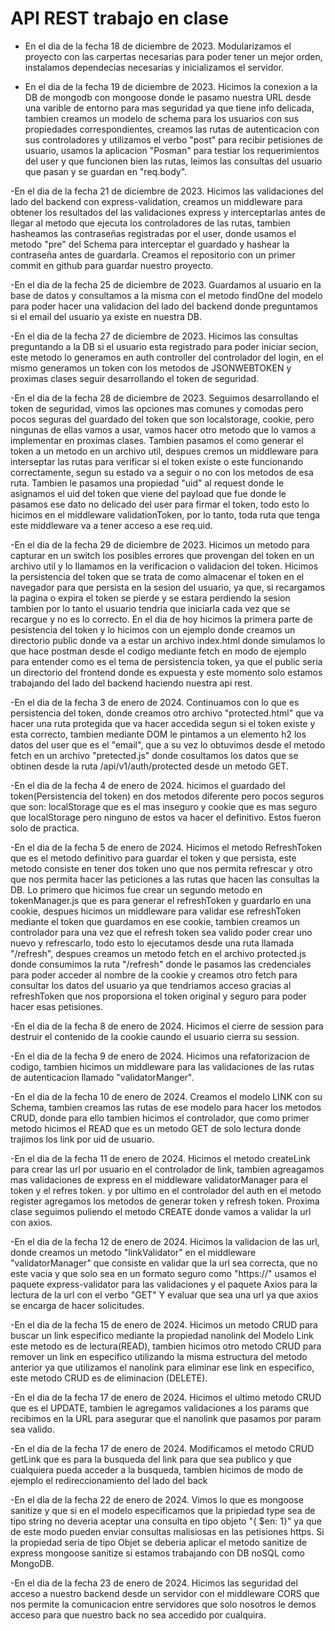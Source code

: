 <!-- es un archivo markdown donde vamos poder especificar nuestro proyecto  -->

# API REST trabajo en clase

- En el dia de la fecha 18 de diciembre de 2023. Modularizamos el proyecto con las carpertas necesarias para poder tener un mejor orden, instalamos dependecias necesarias y inicializamos el servidor.

- En el dia de la fecha 19 de diciembre de 2023. Hicimos la conexion a la DB de mongodb con mongoose donde le pasamo nuestra URL desde una varible de entorno para mas seguridad ya que tiene info delicada, tambien creamos un modelo de schema para los usuarios con sus propiedades correspondientes, creamos las rutas de autenticacion con sus controladores y utilizamos el verbo "post" para recibir petisiones de usuario, usamos la aplicacion "Posman" para testiar los requerimientos del user y que funcionen bien las rutas, leimos las consultas del usuario que pasan y se guardan en "req.body".

-En el dia de la fecha 21 de diciembre de 2023. Hicimos las validaciones del lado del backend con express-validation, creamos un middleware para obtener los resultados del las validaciones express y interceptarlas antes de llegar al metodo que ejecuta los controladores de las rutas, tambien hasheamos las contraseñas registradas por el user, donde usamos el metodo "pre" del Schema para interceptar el guardado y hashear la contraseña antes de guardarla. Creamos el repositorio con un primer commit en github para guardar nuestro proyecto.

-En el dia de la fecha 25 de diciembre de 2023. Guardamos al usuario en la base de datos y consultamos a la misma con el metodo findOne del modelo para poder hacer una validacion del lado del backend donde preguntamos si el email del usuario ya existe en nuestra DB.

-En el dia de la fecha 27 de diciembre de 2023. Hicimos las consultas preguntando a la DB si el usuario esta registrado para poder iniciar secion, este metodo lo generamos en auth controller del controlador del login, en el mismo generamos un token con los metodos de JSONWEBTOKEN y proximas clases seguir desarrollando el token de seguridad. 

-En el dia de la fecha 28 de diciembre de 2023. Seguimos desarrollando el token de seguridad, vimos las opciones mas comunes y comodas pero pocos seguras del guardado del token que son localstorage, cookie, pero ningunas de ellas vamos a usar, vamos hacer otro metodo que lo vamos a implementar en proximas clases. Tambien pasamos el como generar el token a un metodo en un archivo util, despues cremos un middleware para interseptar las rutas para verificar si el token existe o este funcionando correctamente, segun su estado va a seguir o no con los metodos de esa ruta. Tambien le pasamos una propiedad "uid" al request donde le asignamos el uid del token que viene del payload que fue donde le pasamos ese dato no delicado del user para firmar el token, todo esto lo hicimos en el middleware validationToken, por lo tanto, toda ruta que tenga este middleware va a tener acceso a ese req.uid.

-En el dia de la fecha 29 de diciembre de 2023. Hicimos un metodo para capturar en un switch los posibles errores que provengan del token en un archivo util y lo llamamos en la verificacion o validacion del token. Hicimos la persistencia del token que se trata de como almacenar el token en el navegador para que persista en la sesion del usuario, ya que, si recargamos la pagina o expira el token se pierde y se estara perdiendo la sesion tambien por lo tanto el usuario tendria que iniciarla cada vez que se recargue y no es lo correcto. En el dia de hoy hicimos la primera parte de pesistencia del token y lo hicimos con un ejemplo donde creamos un directorio public donde va a estar un archivo index.html donde simulamos lo que hace postman desde el codigo mediante fetch en modo de ejemplo para entender como es el tema de persistencia token, ya que el public seria un directorio del frontend donde es expuesta y este momento solo estamos trabajando del lado del backend haciendo nuestra api rest.

-En el dia de la fecha 3 de enero de 2024. Continuamos con lo que es persistencia del token, donde creamos otro archivo "protected.html" que va hacer una ruta protegida que va hacer accedida segun si el token existe y esta correcto, tambien mediante DOM le pintamos a un elemento h2 los datos del user que es el "email", que a su vez lo obtuvimos desde el metodo fetch en un archivo "pretected.js" donde cosultamos los datos que se obtinen desde la ruta /api/v1/auth/protected desde un metodo GET.

-En el dia de la fecha 4 de enero de 2024. hicimos el guardado del token(Persistencia del token) en dos metodos diferente pero pocos seguros que son: localStorage que es el mas inseguro y cookie que es mas seguro que localStorage pero ninguno de estos va hacer el definitivo. Estos fueron solo de practica.

-En el dia de la fecha 5 de enero de 2024. Hicimos el metodo RefreshToken que es el metodo definitivo para guardar el token y que persista, este metodo consiste en tener dos token uno que nos permita refrescar y otro que nos permita hacer las peticiones a las rutas que hacen las consultas la DB. Lo primero que hicimos fue crear un segundo metodo en tokenManager.js que es para generar el refreshToken y guardarlo en una cookie, despues hicimos un middleware para validar ese refreshToken mediante el token que guardamos en ese cookie, tambien creamos un controlador para una vez que el refresh token sea valido poder crear uno nuevo y refrescarlo, todo esto lo ejecutamos desde una ruta llamada "/refresh", despues creamos un metodo fetch en el archivo protected.js donde consumimos la ruta "/refresh" donde le pasamos las credenciales para poder acceder al nombre de la cookie y creamos otro fetch para consultar los datos del usuario ya que tendriamos acceso gracias al refreshToken que nos proporsiona el token original y seguro para poder hacer esas petisiones.

-En el dia de la fecha 8 de enero de 2024. Hicimos el cierre de session para destruir el contenido de la cookie caundo el usuario cierra su session.

-En el dia de la fecha 9 de enero de 2024. Hicimos una refatorizacion de codigo, tambien hicimos un middleware para las validaciones de las rutas de autenticacion llamado "validatorManger".

-En el dia de la fecha 10 de enero de 2024. Creamos el modelo LINK con su Schema, tambien creamos las rutas de ese modelo para hacer los metodos CRUD, donde para ello tambien hicimos el controlador, que como primer metodo hicimos el READ que es un metodo GET de solo lectura donde trajimos los link por uid de usuario.

-En el dia de la fecha 11 de enero de 2024. Hicimos el metodo createLink para crear las url por usuario en el controlador de link, tambien agreagamos mas validaciones de express en el middleware validatorManager para el token y el refres token. y por ultimo en el controlador del auth en el metodo register agregamos los metodos de generar token y refresh token. Proxima clase seguimos puliendo el metodo CREATE donde vamos a validar la url con axios.

-En el dia de la fecha 12 de enero de 2024. Hicimos la validacion de las url, donde creamos un metodo "linkValidator" en el middleware "validatorManager" que consiste en validar que la url sea correcta, que no este vacia y que solo sea en un formato seguro como "https://" usamos el paquete express-validator para las validaciones y el paquete Axios para la lectura de la url con el verbo "GET" Y evaluar que sea una url ya que axios se encarga de hacer solicitudes.

-En el dia de la fecha 15 de enero de 2024. Hicimos un metodo CRUD para buscar un link especifico mediante la propiedad nanolink del Modelo Link este metodo es de lectura(READ), tambien hicimos otro metodo CRUD para remover un link en especifico utilizando la misma estructura del metodo anterior ya que utilizamos el nanolink para eliminar ese link en especifico, este metodo CRUD es de eliminacion (DELETE).

-En el dia de la fecha 17 de enero de 2024. Hicimos el ultimo metodo CRUD que es el UPDATE, tambien le agregamos validaciones a los params que recibimos en la URL para asegurar que el nanolink que pasamos por param sea valido. 

-En el dia de la fecha 17 de enero de 2024. Modificamos el metodo CRUD getLink que es para la busqueda del link para que sea publico y que cualquiera pueda acceder a la busqueda, tambien hicimos de modo de ejemplo el redireccionamiento del lado del back 

-En el dia de la fecha 22 de enero de 2024. Vimos lo que es mongoose sanitize y que si en el modelo especificamos que la pripiedad type sea de tipo string no deveria aceptar una consulta en tipo objeto "{ $en: 1}" ya que de este modo pueden enviar consultas malisiosas en las petisiones https. Si la propiedad seria de tipo Objet se deberia aplicar el metodo sanitize de express mongoose sanitize si estamos trabajando con DB noSQL como MongoDB. 

-En el dia de la fecha 23 de enero de 2024. Hicimos las seguridad del acceso a nuestro backend desde un servidor con el middleware CORS que nos permite la comunicacion entre servidores que solo nosotros le demos acceso para que nuestro back no sea accedido por cualquira.
